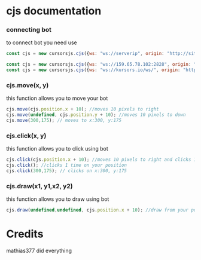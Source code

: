 # cjs documentation
### connecting bot
to connect bot you need use  
```js
const cjs = new cursorsjs.cjs({ws: "ws://serverip", origin: "http://site.name"}) //optionaly you can put agent to change ip

const cjs = new cursorsjs.cjs({ws: "ws://159.65.78.102:2828", origin: "http://cursors.io"}) //connects to cursors.io
const cjs = new cursorsjs.cjs({ws: "ws://kursors.io/ws/", origin: "http://kursors.io"}) //connects to kursors.io
```

### cjs.move(x, y)
this function allows you to move your bot  
```js
cjs.move(cjs.position.x + 10); //moves 10 pixels to right
cjs.move(undefined, cjs.position.y + 10); //moves 10 pixels to down
cjs.move(300,175); // moves to x:300, y:175
```

### cjs.click(x, y)
this function allows you to click using bot  
```js
cjs.click(cjs.position.x + 10); //moves 10 pixels to right and clicks 1 time
cjs.click(); //clicks 1 time on your position
cjs.click(300,175); // clicks on x:300, y:175
```

### cjs.draw(x1, y1,x2, y2)
this function allows you to draw using bot  
```js
cjs.draw(undefined,undefined, cjs.position.x + 10); //draw from your position to your position x + 10 pixels
```
# Credits
mathias377 did everything
